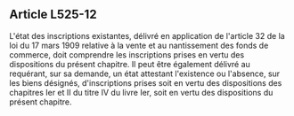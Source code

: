 Article L525-12
----
L'état des inscriptions existantes, délivré en application de l'article 32 de la
loi du 17 mars 1909 relative à la vente et au nantissement des fonds de
commerce, doit comprendre les inscriptions prises en vertu des dispositions du
présent chapitre. Il peut être également délivré au requérant, sur sa demande,
un état attestant l'existence ou l'absence, sur les biens désignés,
d'inscriptions prises soit en vertu des dispositions des chapitres Ier et II du
titre IV du livre Ier, soit en vertu des dispositions du présent chapitre.
